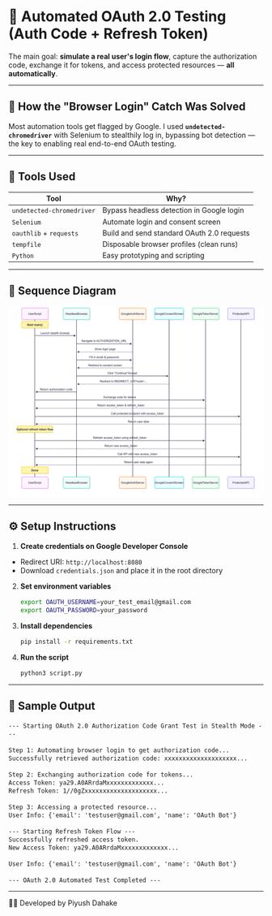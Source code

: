 # 🔐 Automated OAuth 2.0 Testing (Auth Code + Refresh Token)

The main goal: **simulate a real user's login flow**, capture the authorization code, exchange it for tokens, and access protected resources — **all automatically**.

---

## 🧠 How the "Browser Login" Catch Was Solved

Most automation tools get flagged by Google.
I used **`undetected-chromedriver`** with Selenium to stealthily log in, bypassing bot detection — the key to enabling real end-to-end OAuth testing.

---

## 🔧 Tools Used

| Tool                      | Why?                                       |
| ------------------------- | ------------------------------------------ |
| `undetected-chromedriver` | Bypass headless detection in Google login  |
| `Selenium`                | Automate login and consent screen          |
| `oauthlib` + `requests`   | Build and send standard OAuth 2.0 requests |
| `tempfile`                | Disposable browser profiles (clean runs)   |
| `Python`                  | Easy prototyping and scripting             |

---

## 🔁 Sequence Diagram

![OAuth Flow](./assets/oauth-sequence-diagram.png)

---

## ⚙️ Setup Instructions

1. **Create credentials on Google Developer Console**

  - Redirect URI: `http://localhost:8080`
  - Download `credentials.json` and place it in the root directory

2. **Set environment variables**

   ```bash
   export OAUTH_USERNAME=your_test_email@gmail.com
   export OAUTH_PASSWORD=your_password
   ```

3. **Install dependencies**

   ```bash
   pip install -r requirements.txt
   ```

4. **Run the script**

   ```bash
   python3 script.py
   ```

---

## 🧪 Sample Output

```
--- Starting OAuth 2.0 Authorization Code Grant Test in Stealth Mode ---

Step 1: Automating browser login to get authorization code...
Successfully retrieved authorization code: xxxxxxxxxxxxxxxxxxxx...

Step 2: Exchanging authorization code for tokens...
Access Token: ya29.A0ARrdaMxxxxxxxxxxxxx...
Refresh Token: 1//0gZxxxxxxxxxxxxxxxxxxxx...

Step 3: Accessing a protected resource...
User Info: {'email': 'testuser@gmail.com', 'name': 'OAuth Bot'}

--- Starting Refresh Token Flow ---
Successfully refreshed access token.
New Access Token: ya29.A0ARrdaMxxxxxxxxxxxxx...

User Info: {'email': 'testuser@gmail.com', 'name': 'OAuth Bot'}

--- OAuth 2.0 Automated Test Completed ---

```

---

👨‍💻 Developed by Piyush Dahake

